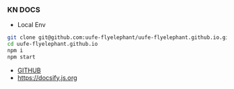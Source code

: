 ### KN DOCS
* Local Env
``` bash
git clone git@github.com:uufe-flyelephant/uufe-flyelephant.github.io.git
cd uufe-flyelephant.github.io
npm i
npm start
```
* [GITHUB](https://github.com/uufe-flyelephant/uufe-flyelephant.github.io)
* https://docsify.js.org
